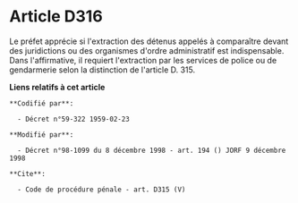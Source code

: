 # Article D316

Le préfet apprécie si l'extraction des détenus appelés à comparaître devant des juridictions ou des organismes d'ordre
administratif est indispensable. Dans l'affirmative, il requiert l'extraction par les services de police ou de gendarmerie
selon la distinction de l'article D. 315.

**Liens relatifs à cet article**

	**Codifié par**:

	  - Décret n°59-322 1959-02-23

	**Modifié par**:

	  - Décret n°98-1099 du 8 décembre 1998 - art. 194 () JORF 9 décembre 1998

	**Cite**:

	  - Code de procédure pénale - art. D315 (V)
